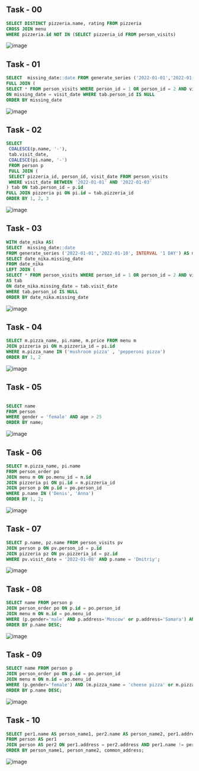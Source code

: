 ## Task - 00

```sql
SELECT DISTINCT pizzeria.name, rating FROM pizzeria
CROSS JOIN menu
WHERE pizzeria.id NOT IN (SELECT pizzeria_id FROM person_visits)
```
![image](https://github.com/nikeyzdereva/oad_vorobyov/assets/112609367/05bde36e-868b-40eb-ac4a-894c2c781d58)

## Task - 01

```sql
SELECT  missing_date::date FROM generate_series ('2022-01-01','2022-01-10', INTERVAL '1 DAY') AS missing_date 
FULL JOIN (
SELECT * FROM person_visits WHERE person_id = 1 OR person_id = 2 AND visit_date BETWEEN '2022-01-01' AND '2022-01-10')  as tab
ON missing_date = visit_date WHERE tab.person_id IS NULL
ORDER BY missing_date
```
![image](https://github.com/nikeyzdereva/oad_vorobyov/assets/112609367/c6be74f7-387d-4264-8f93-942c9a407034)


## Task - 02

```sql
SELECT
 COALESCE(p.name, '-'),
 tab.visit_date,
 COALESCE(pi.name, '-')
 FROM person p
 FULL JOIN (
 SELECT pizzeria_id, person_id, visit_date FROM person_visits
 WHERE visit_date BETWEEN '2022-01-01' AND '2022-01-03'
) tab ON tab.person_id = p.id
FULL JOIN pizzeria pi ON pi.id = tab.pizzeria_id
ORDER BY 1, 2, 3
```
![image](https://github.com/nikeyzdereva/oad_vorobyov/assets/112609367/ffd2efdf-9f9e-49d2-892c-bcd93cae35b0)


## Task - 03

```sql
WITH date_nika AS(
SELECT  missing_date::date 
FROM generate_series ('2022-01-01','2022-01-10', INTERVAL '1 DAY') AS missing_date )
SELECT date_nika.missing_date
FROM date_nika
LEFT JOIN (
SELECT * FROM person_visits WHERE person_id = 1 OR person_id = 2 AND visit_date BETWEEN '2022-01-01' AND '2022-01-10')
AS tab
ON date_nika.missing_date = tab.visit_date
WHERE tab.person_id IS NULL
ORDER BY date_nika.missing_date
```
![image](https://github.com/nikeyzdereva/oad_vorobyov/assets/112609367/86c854ec-b492-4668-a861-08d097e1f3fe)



## Task - 04

```sql
SELECT m.pizza_name, pi.name, m.price FROM menu m
JOIN pizzeria pi ON m.pizzeria_id = pi.id
WHERE m.pizza_name IN ('mushroom pizza' , 'pepperoni pizza')
ORDER BY 1, 2

```
![image](https://github.com/nikeyzdereva/oad_vorobyov/assets/112609367/3961a8ef-0cf9-401e-a41f-1b84f585cb59)


## Task - 05

```sql

SELECT name
FROM person
WHERE gender = 'female' AND age > 25
ORDER BY name;
```

![image](https://github.com/nikeyzdereva/oad_vorobyov/assets/112609367/9ebb543c-6add-4bf3-b5d5-517ba469d814)

## Task - 06

```sql
SELECT m.pizza_name, pi.name 
FROM person_order po
JOIN menu m ON po.menu_id = m.id
JOIN pizzeria pi ON pi.id = m.pizzeria_id
JOIN person p ON p.id = po.person_id
WHERE p.name IN ('Denis', 'Anna')
ORDER BY 1, 2;
```
![image](https://github.com/nikeyzdereva/oad_vorobyov/assets/112609367/f168e9a3-2952-4a44-be47-ecaee2aaad3c)



## Task - 07

```sql
SELECT p.name, pz.name FROM person_visits pv
JOIN person p ON pv.person_id = p.id
JOIN pizzeria pz ON pv.pizzeria_id = pz.id
WHERE pv.visit_date = '2022-01-08' AND p.name = 'Dmitriy';
```
![image](https://github.com/nikeyzdereva/oad_vorobyov/assets/112609367/4313de3f-9fd6-482d-8e3c-e895baf6dc7a)


## Task - 08

```sql
SELECT name FROM person p
JOIN person_order po ON p.id = po.person_id
JOIN menu m ON m.id = po.menu_id
WHERE (p.gender='male' AND p.address='Moscow' or p.address='Samara') AND (m.pizza_name = 'mushroom pizza' or m.pizza_name = 'pepperoni pizza')
ORDER BY p.name DESC;
```
![image](https://github.com/nikeyzdereva/oad_vorobyov/assets/112609367/e5c0fc56-1f68-4ba9-8b53-328aa5c6129c)


## Task - 09

```sql
SELECT name FROM person p
JOIN person_order po ON p.id = po.person_id
JOIN menu m ON m.id = po.menu_id
WHERE (p.gender='female') AND (m.pizza_name = 'cheese pizza' or m.pizza_name = 'pepperoni pizza')
ORDER BY p.name DESC;

```

![image](https://github.com/nikeyzdereva/oad_vorobyov/assets/112609367/929defd3-9f99-48d6-af26-a32db84d11ed)



## Task - 10

```sql
SELECT per1.name AS person_name1, per2.name AS person_name2, per1.address AS common_address
FROM person AS per1
JOIN person AS per2 ON per1.address = per2.address AND per1.name != per2.name
ORDER BY person_name1, person_name2, common_address;

```
![image](https://github.com/nikeyzdereva/oad_vorobyov/assets/112609367/30d0a628-5d40-4cb9-aa70-b361a1a7cc24)



























